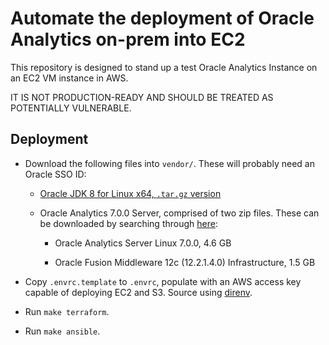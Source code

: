 # Automate the deployment of Oracle Analytics on-prem into EC2

This repository is designed to stand up a test Oracle Analytics Instance on an EC2 VM instance in AWS.

IT IS NOT PRODUCTION-READY AND SHOULD BE TREATED AS POTENTIALLY VULNERABLE.

## Deployment

* Download the following files into `vendor/`. These will probably need an Oracle SSO ID:

    * [Oracle JDK 8 for Linux x64, `.tar.gz` version](https://www.oracle.com/java/technologies/javase/javase8-archive-downloads.html)
 
    * Oracle Analytics 7.0.0 Server, comprised of two zip files. These can be downloaded by searching through [here](https://edelivery.oracle.com/osdc/faces/SoftwareDelivery):
 
        * Oracle Analytics Server Linux 7.0.0, 4.6 GB
     
        * Oracle Fusion Middleware 12c (12.2.1.4.0) Infrastructure, 1.5 GB

* Copy `.envrc.template` to `.envrc`, populate with an AWS access key capable of deploying EC2 and S3. Source using [direnv](https://direnv.net/).

* Run `make terraform`.

* Run `make ansible`.
